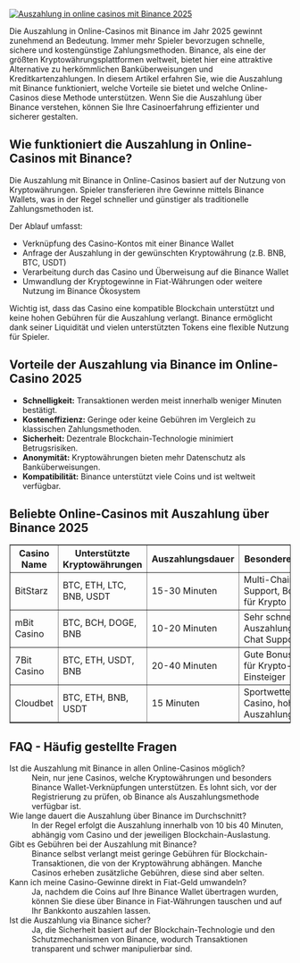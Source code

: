[![Auszahlung in online casinos mit Binance 2025](https://123-caf.pages.dev/gitsignup.png)](https://vrmoo.ru/Bt82HjjY)

<div>   <p>Die Auszahlung in Online-Casinos mit Binance im Jahr 2025 gewinnt zunehmend an Bedeutung. Immer mehr Spieler bevorzugen schnelle, sichere und kostengünstige Zahlungsmethoden. Binance, als eine der größten Kryptowährungsplattformen weltweit, bietet hier eine attraktive Alternative zu herkömmlichen Banküberweisungen und Kreditkartenzahlungen. In diesem Artikel erfahren Sie, wie die Auszahlung mit Binance funktioniert, welche Vorteile sie bietet und welche Online-Casinos diese Methode unterstützen. Wenn Sie die Auszahlung über Binance verstehen, können Sie Ihre Casinoerfahrung effizienter und sicherer gestalten.</p>  <h2>Wie funktioniert die Auszahlung in Online-Casinos mit Binance?</h2>   <p>Die Auszahlung mit Binance in Online-Casinos basiert auf der Nutzung von Kryptowährungen. Spieler transferieren ihre Gewinne mittels Binance Wallets, was in der Regel schneller und günstiger als traditionelle Zahlungsmethoden ist.</p>   <p>Der Ablauf umfasst:</p>   <ul>     <li>Verknüpfung des Casino-Kontos mit einer Binance Wallet</li>     <li>Anfrage der Auszahlung in der gewünschten Kryptowährung (z.B. BNB, BTC, USDT)</li>     <li>Verarbeitung durch das Casino und Überweisung auf die Binance Wallet</li>     <li>Umwandlung der Kryptogewinne in Fiat-Währungen oder weitere Nutzung im Binance Ökosystem</li>   </ul>   <p>Wichtig ist, dass das Casino eine kompatible Blockchain unterstützt und keine hohen Gebühren für die Auszahlung verlangt. Binance ermöglicht dank seiner Liquidität und vielen unterstützten Tokens eine flexible Nutzung für Spieler.</p>  <h2>Vorteile der Auszahlung via Binance im Online-Casino 2025</h2>   <ul>     <li><strong>Schnelligkeit:</strong> Transaktionen werden meist innerhalb weniger Minuten bestätigt.</li>     <li><strong>Kosteneffizienz:</strong> Geringe oder keine Gebühren im Vergleich zu klassischen Zahlungsmethoden.</li>     <li><strong>Sicherheit:</strong> Dezentrale Blockchain-Technologie minimiert Betrugsrisiken.</li>     <li><strong>Anonymität:</strong> Kryptowährungen bieten mehr Datenschutz als Banküberweisungen.</li>     <li><strong>Kompatibilität:</strong> Binance unterstützt viele Coins und ist weltweit verfügbar.</li>   </ul>  <h2>Beliebte Online-Casinos mit Auszahlung über Binance 2025</h2>   <table border="1" cellpadding="5" cellspacing="0">     <thead>       <tr>         <th>Casino Name</th>         <th>Unterstützte Kryptowährungen</th>         <th>Auszahlungsdauer</th>         <th>Besondere Features</th>       </tr>     </thead>     <tbody>       <tr>         <td>BitStarz</td>         <td>BTC, ETH, LTC, BNB, USDT</td>         <td>15-30 Minuten</td>         <td>Multi-Chain Support, Bonus auch für Krypto</td>       </tr>       <tr>         <td>mBit Casino</td>         <td>BTC, BCH, DOGE, BNB</td>         <td>10-20 Minuten</td>         <td>Sehr schnelle Auszahlungen, Live-Chat Support</td>       </tr>       <tr>         <td>7Bit Casino</td>         <td>BTC, ETH, USDT, BNB</td>         <td>20-40 Minuten</td>         <td>Gute Bonusaktionen für Krypto-Einsteiger</td>       </tr>       <tr>         <td>Cloudbet</td>         <td>BTC, ETH, BNB, USDT</td>         <td>15 Minuten</td>         <td>Sportwetten + Casino, hohe Auszahlungsgrenzen</td>       </tr>     </tbody>   </table>  <h2>FAQ - Häufig gestellte Fragen</h2>   <dl>     <dt>Ist die Auszahlung mit Binance in allen Online-Casinos möglich?</dt>     <dd>Nein, nur jene Casinos, welche Kryptowährungen und besonders Binance Wallet-Verknüpfungen unterstützen. Es lohnt sich, vor der Registrierung zu prüfen, ob Binance als Auszahlungsmethode verfügbar ist.</dd>      <dt>Wie lange dauert die Auszahlung über Binance im Durchschnitt?</dt>     <dd>In der Regel erfolgt die Auszahlung innerhalb von 10 bis 40 Minuten, abhängig vom Casino und der jeweiligen Blockchain-Auslastung.</dd>        <dt>Gibt es Gebühren bei der Auszahlung mit Binance?</dt>     <dd>Binance selbst verlangt meist geringe Gebühren für Blockchain-Transaktionen, die von der Kryptowährung abhängen. Manche Casinos erheben zusätzliche Gebühren, diese sind aber selten.</dd>        <dt>Kann ich meine Casino-Gewinne direkt in Fiat-Geld umwandeln?</dt>     <dd>Ja, nachdem die Coins auf Ihre Binance Wallet übertragen wurden, können Sie diese über Binance in Fiat-Währungen tauschen und auf Ihr Bankkonto auszahlen lassen.</dd>        <dt>Ist die Auszahlung via Binance sicher?</dt>     <dd>Ja, die Sicherheit basiert auf der Blockchain-Technologie und den Schutzmechanismen von Binance, wodurch Transaktionen transparent und schwer manipulierbar sind.</dd>   </dl>   </div>